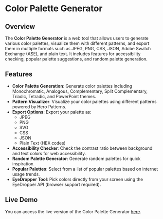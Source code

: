 # Color Palette Generator

## Overview

The **Color Palette Generator** is a web tool that allows users to generate various color palettes, visualize them with different patterns, and export them in multiple formats such as JPEG, PNG, CSS, JSON, Adobe Swatch Exchange (ASE), and plain text. It includes features for accessibility checking, popular palette suggestions, and random palette generation.


## Features

- **Color Palette Generation**: Generate color palettes including Monochromatic, Analogous, Complementary, Split Complementary, Triadic, Tetradic, and PowerPoint themes.
- **Pattern Visualizer**: Visualize your color palettes using different patterns powered by Hero Patterns.
- **Export Options**: Export your palette as:
  - JPEG
  - PNG
  - SVG
  - CSS
  - JSON
  - Plain Text (HEX codes)
- **Accessibility Checker**: Check the contrast ratio between background and text colors for web accessibility.
- **Random Palette Generator**: Generate random palettes for quick inspiration.
- **Popular Palettes**: Select from a list of popular palettes based on internet usage trends.
- **EyeDropper Tool**: Pick colors directly from your screen using the EyeDropper API (browser support required).

## Live Demo

You can access the live version of the Color Palette Generator [here](https://leanbeeef.github.io/Color-Palette-Generator/).

